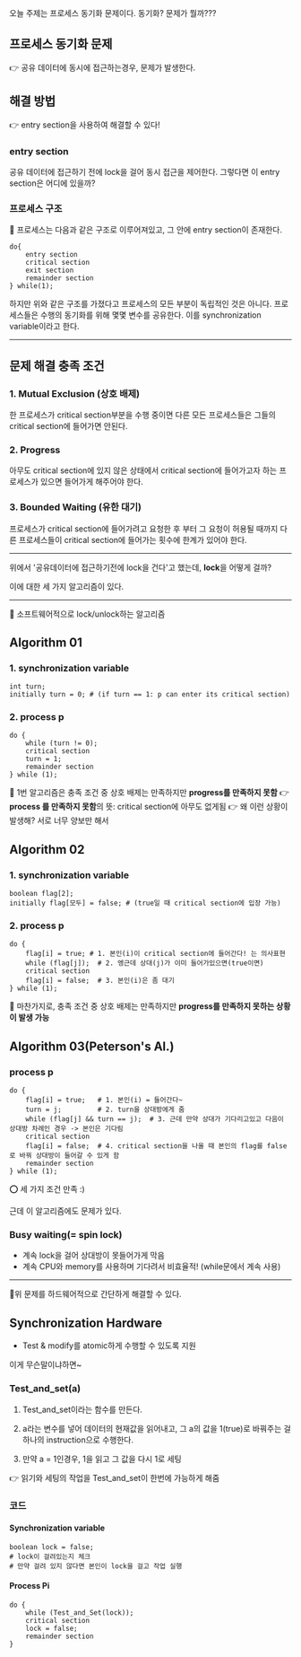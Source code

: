 오늘 주제는 프로세스 동기화 문제이다.
동기화? 문제가 뭘까???

## 프로세스 동기화 문제
👉 공유 데이터에 동시에 접근하는경우, 문제가 발생한다.

## 해결 방법
👉 entry section을 사용하여 해결할 수 있다!

### entry section
공유 데이터에 접근하기 전에 lock을 걸어 동시 접근을 제어한다.
그렇다면 이 entry section은 어디에 있을까?

### 프로세스 구조
🔻 프로세스는 다음과 같은 구조로 이루어져있고, 그 안에 entry section이 존재한다.

```
do{
	entry section
    critical section
    exit section
    remainder section
} while(1);
```

하지만 위와 같은 구조를 가졌다고 프로세스의 모든 부분이 독립적인 것은 아니다.
프로세스들은 수행의 동기화를 위해 몇몇 변수를 공유한다. 이를 synchronization variable이라고 한다.

---
## 문제 해결 충족 조건
### 1. Mutual Exclusion (상호 배제)
한 프로세스가 critical section부분을 수행 중이면 다른 모든 프로세스들은 그들의 critical section에 들어가면 안된다.

### 2. Progress
아무도 critical section에 있지 않은 상태에서 critical section에 들어가고자 하는 프로세스가 있으면 들어가게 해주어야 한다.

### 3. Bounded Waiting (유한 대기)
프로세스가 critical section에 들어가려고 요청한 후 부터 그 요청이 허용될 때까지 다른 프로세스들이 critical section에 들어가는 횟수에 한계가 있어야 한다.

---
위에서 '공유데이터에 접근하기전에 lock을 건다'고 했는데, **lock**을 어떻게 걸까?

이에 대한 세 가지 알고리즘이 있다.

---
🔻 소프트웨어적으로 lock/unlock하는 알고리즘
## Algorithm 01

### 1. synchronization variable
```
int turn;
initially turn = 0; # (if turn == 1: p can enter its critical section)
```

### 2. process p
```
do {
	while (turn != 0);
	critical section
	turn = 1;
	remainder section
} while (1);

```

🚫 1번 알고리즘은 충족 조건 중 상호 배제는 만족하지만 **progress를 만족하지 못함**
 👉 **process 를 만족하지 못함**의 뜻: critical section에 아무도 없게됨
 👉 왜 이런 상황이 발생해? 서로 너무 양보만 해서

## Algorithm 02
### 1. synchronization variable
```
boolean flag[2];
initially flag[모두] = false; # (true일 때 critical section에 입장 가능)
```

### 2. process p
```
do {
	flag[i] = true; # 1. 본인(i)이 critical section에 들어간다! 는 의사표현
    while (flag[j]);  # 2. 엥근데 상대(j)가 이미 들어가있으면(true이면)
    critical section
	flag[i] = false;  # 3. 본인(i)은 좀 대기
} while (1);
```

🚫 마찬가지로, 충족 조건 중 상호 배제는 만족하지만 **progress를 만족하지 못하는 상황이 발생 가능**

## Algorithm 03(Peterson's Al.)
### process p
```
do {
	flag[i] = true;   # 1. 본인(i) = 들어간다~
    turn = j;         # 2. turn을 상대방에게 줌
    while (flag[j] && turn == j);  # 3. 근데 만약 상대가 기다리고있고 다음이 상대방 차례인 경우 -> 본인은 기다림
	critical section
	flag[i] = false;  # 4. critical section을 나올 때 본인의 flag를 false로 바꿔 상대방이 들어갈 수 있게 함
	remainder section
} while (1);
```

⭕ 세 가지 조건 만족 :)

근데 이 알고리즘에도 문제가 있다.
### Busy waiting(= spin lock)
- 계속 lock을 걸어 상대방이 못들어가게 막음
- 계속 CPU와 memory를 사용하며 기다려서 비효율적! (while문에서 계속 사용)

---
🔻위 문제를 하드웨어적으로 간단하게 해결할 수 있다.

## Synchronization Hardware
- Test & modify를 atomic하게 수행할 수 있도록 지원

이게 무슨말이냐하면~

### Test_and_set(a)
1. Test_and_set이라는 함수를 만든다. 

2. a라는 변수를 넣어 데이터의 현재값을 읽어내고, 그 a의 값을 1(true)로 바꿔주는 걸 하나의 instruction으로 수행한다.

3. 만약 a = 1인경우, 1을 읽고 그 값을 다시 1로 세팅 

👉 읽기와 세팅의 작업을 Test_and_set이 한번에 가능하게 해줌

### 코드
#### Synchronization variable
```
boolean lock = false;  
# lock이 걸려있는지 체크
# 만약 걸려 있지 않다면 본인이 lock을 걸고 작업 실행
```

#### Process Pi
```
do {
    while (Test_and_Set(lock));  
	critical section
	lock = false; 
	remainder section
} 
```